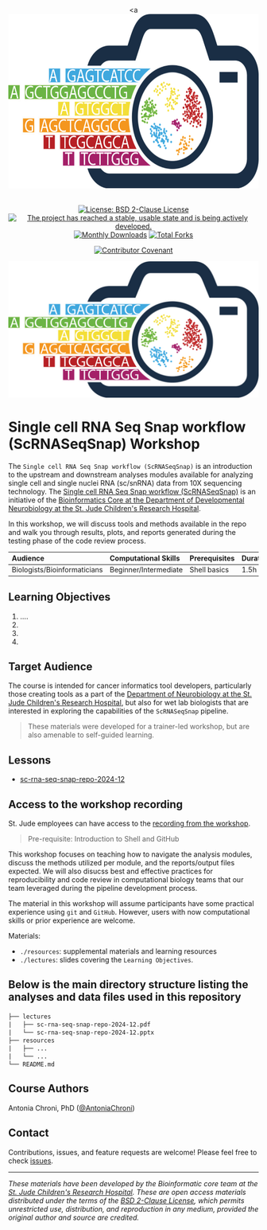 <div align="center">

<a <a href='https://github.com/stjude-dnb-binfcore/trainings/blob/main/'><img src="figures/img/ScRNASeqSnap_logo.png" alt="ScRNASeqSnap repository logo" height="350px"/></a>

<br />
<!-- badges: start -->
<a href="https://opensource.org/license/bsd-2-clause/"><img src="https://github.com/stjude-dnb-binfcore/trainings/blob/main/figures/img/open-source-logo.png" alt="License: BSD 2-Clause License" /></a>
<a href="https://www.repostatus.org/#active"><img src="https://www.repostatus.org/badges/latest/active.svg" alt="The project has reached a stable, usable state and is being actively developed." /></a>
<a href="https://github.com/stjude-dnb-binfcore/sc-rna-seq-snap/graphs/traffic"><img src="https://github.com/stjude-dnb-binfcore/sc-rna-seq-snap/graphs/traffic&show_icons=true&theme=dracula" alt="Monthly Downloads"></a>
<a href="https://github.com/stjude-dnb-binfcore/sc-rna-seq-snap/forks"><img src="https://github.com/stjude-dnb-binfcore/sc-rna-seq-snap/forks" alt="Total Forks"></a>
<!-- badges: end -->

<a href="https://www.contributor-covenant.org/version/2/1/code_of_conduct.html"><img src="https://img.shields.io/badge/Contributor%20Covenant-v2.1%20adopted-ff69b4.svg" alt="Contributor Covenant" /></a>
<br />
</div>


<p align="center">
  <img src="figures/img/ScRNASeqSnap_logo.png" alt="ScRNASeqSnap repository logo" width="560px" />

# Single cell RNA Seq Snap workflow (ScRNASeqSnap) Workshop

The `Single cell RNA Seq Snap workflow (ScRNASeqSnap)` is an introduction to the upstream and downstream analyses modules available for analyzing single cell and single nuclei RNA (sc/snRNA) data from 10X sequencing technology. The [Single cell RNA Seq Snap workflow (ScRNASeqSnap)](https://github.com/stjude-dnb-binfcore/sc-rna-seq-snap) is an initiative of the [Bioinformatics Core at the Department of Developmental Neurobiology at the St. Jude Children's Research Hospital](https://www.stjude.org/research/departments/developmental-neurobiology/shared-resources/bioinformatic-core.html). 

In this workshop, we will discuss tools and methods available in the repo and walk you through results, plots, and reports generated during the testing phase of the code review process.
 

| Audience | Computational Skills | Prerequisites | Duration |
:----------|:----------|:----------|:----------|
| Biologists/Bioinformaticians | Beginner/Intermediate | Shell basics | 1.5h|


## Learning Objectives

1. ....
2. 
3. 
4. 
   

## Target Audience
The course is intended for cancer informatics tool developers, particularly those creating tools as a part of the [Department of Neurobiology at the St. Jude Children's Research Hospital](https://www.stjude.org/research/departments/developmental-neurobiology.html), but also for wet lab biologists that are interested in exploring the capabilities of the `ScRNASeqSnap` pipeline.

> These materials were developed for a trainer-led workshop, but are also amenable to self-guided learning.

## Lessons
* [sc-rna-seq-snap-repo-2024-12](https://github.com/stjude-dnb-binfcore/trainings/tree/main/courses/sc-rna-seq-snap-repo/lectures/sc-rna-seq-snap-repo-2024-12.pdf)


## Access to the workshop recording

St. Jude employees can have access to the [recording from the workshop]().




> Pre-requisite: Introduction to Shell and GitHub

This workshop focuses on teaching how to navigate the analysis modules, discuss the methods utilized per module, and the reports/output files expected. We will also disucss best and effective practices for reproducibility and code review in computational biology teams that our team leveraged during the pipeline development process.

The material in this workshop will assume participants have some practical experience using `git` and `GitHub`. However, users with now computational skills or prior experience are welcome.

Materials:
* `./resources`: supplemental materials and learning resources 
* `./lectures`: slides covering the `Learning Objectives`.

 
## Below is the main directory structure listing the analyses and data files used in this repository

```
├── lectures
|   ├── sc-rna-seq-snap-repo-2024-12.pdf
|   └── sc-rna-seq-snap-repo-2024-12.pptx
├── resources
|   ├── ...
|   └── ...
└── README.md
```

## Course Authors

Antonia Chroni, PhD ([@AntoniaChroni](https://github.com/AntoniaChroni))

## Contact

Contributions, issues, and feature requests are welcome! Please feel free to check [issues](https://github.com/stjude-dnb-binfcore/trainings/issues).

---

*These materials have been developed by the Bioinformatic core team at the [St. Jude Children's Research Hospital](https://www.stjude.org/). These are open access materials distributed under the terms of the [BSD 2-Clause License](https://opensource.org/license/bsd-2-clause), which permits unrestricted use, distribution, and reproduction in any medium, provided the original author and source are credited.*